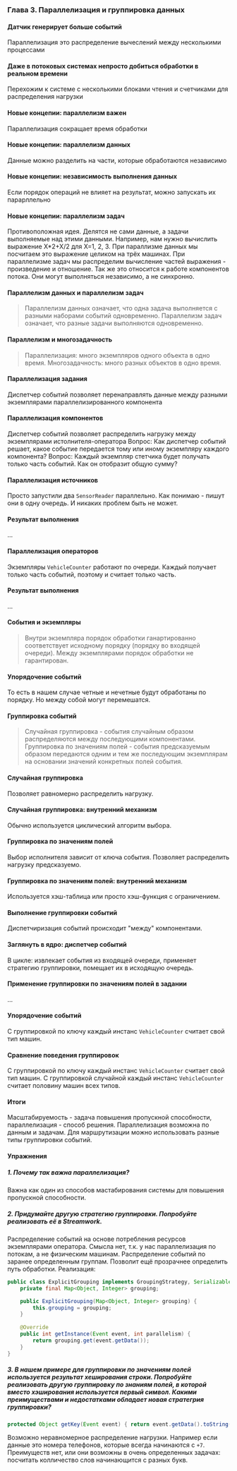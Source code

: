 ### Глава 3. Параллелизация и группировка данных
#### Датчик генерирует больше событий
Параллелизация это распределение вычеслений между несколькими процессами
#### Даже в потоковых системах непросто добиться обработки в реальном времени
Перехожим к системе с несколькими блоками чтения и счетчиками для распределения нагрузки
#### Новые концепии: параллелизм важен
Параллелизация сокращает время обработки
#### Новые концепии: параллелизм данных
Данные можно разделить на части, которые обработаются независимо
#### Новые концепии: независимость выполнения данных
Если порядок операций не влияет на результат, можно запускать их парарллельно
#### Новые концепии: параллелизм задач
Противоположная идея. Делятся не сами данные, а задачи выполняемые над этими данными. Например, нам нужно вычислить выражение X*2+X/2 для X=1, 2, 3. При параллизме данных мы посчитаем это выражение целиком на трёх машинах. При параллелизме задач мы распределим вычисление частей выражения - произведение и отношение.
Так же это относится к работе компонентов потока. Они могут выполняться независимо, а не синхронно.
#### Параллелизм данных и параллелизм задач
> Параллелизм данных означает, что одна задача выполняется с разными наборами событий одновременно.
> Параллелизм задач означает, что разные задачи выполняются одновременно.
#### Параллелизм и многозадачность
> Параллелизация: много экземпляров одного объекта в одно время.
> Многозадачность: много разных объектов в одно время.
#### Параллелизация задания
Диспетчер событий позволяет перенаправлять данные между разными экземплярами параллелизированного компонента
#### Параллелизация компонентов
Диспетчер событий позволяет распределить нагрузку между экземплярами истолнителя-оператора
Вопрос: Как диспетчер событий решает, какое событие передается тому или иному экземпляру каждого компонента?
Вопрос: Каждый экземпляр стетчика будет получать только часть событий. Как он отобразит общую сумму?
#### Параллелизация источников
Просто запустили два `SensorReader` параллельно. Как понимаю - пишут они в одну очередь. И никаких проблем быть не может.
#### Результат выполнения
...
#### Параллелизация операторов
Экземпляры `VehicleCounter` работают по очереди. Каждый получает только часть событий, поэтому и считает только часть.
#### Результат выполнения
...
#### События и экземпляры
> Внутри экземпляра порядок обработки ганартированно соответствует исходному порядку (порядку во входящей очереди).
> Между экземплярами порядок обработки не гарантирован.
#### Упорядочение событий
То есть в нашем случае четные и нечетные будут обработаны по порядку. Но между собой могут перемешатся.
#### Группировка событий
> Случайная группировка - события случайным образом распределяются между последующими компонентами.
> Группировка по значениям полей - события предсказуемым образом передаются одним и тем же последующим экземплярам на основании значений конкретных полей события.
#### Случайная группировка
Позволяет равномерно распределить нагрузку.
#### Случайная группировка: внутренний механизм
Обычно используется циклический алгоритм выбора.
#### Группировка по значениям полей
Выбор исполнителя зависит от ключа события. Позволяет распределить нагрузку предсказуемо.
#### Группировка по значениям полей: внутренний механизм
Используется хэш-таблица или просто хэш-функция с ограничением.
#### Выполнение группировки событий
Диспетчиризация событий происходит "между" компонентами.
#### Заглянуть в ядро: диспетчер событий
В цикле: извлекает события из входящей очереди, применяет стратегию группировки, помещает их в исходящую очередь.
#### Применение группировки по значениям полей в задании
...
#### Упорядочение событий
С группировкой по ключу каждый инстанс `VehicleCounter` считает свой тип машин.
#### Сравнение поведения группировок
С группировкой по ключу каждый инстанс `VehicleCounter` считает свой тип машин.
С группировкой случайной каждый инстанс `VehicleCounter` считает половину машин всех типов.
#### Итоги
Масштабируемость - задача повышения пропускной способности, параллелизация - способ решения. Параллелизация возможна по данным и задачам. Для маршрутизации можно использовать разные типы группировки событий.
#### Упражнения
##### 1. Почему так важна параллелизация?
Важна как один из способов мастабирования системы для повышения пропускной способности.
##### 2. Придумайте другую стратегию группировки. Попробуйте реализовать её в Streamwork.
Распределение событий на основе потребления ресурсов экземплярами оператора. Смысла нет, т.к. у нас параллелизация по потокам, а не физическим машинам.
Распределение событий по заранее определенным группам. Позволит ещё прозрачнее определить путь обработки. Реализация:
```java
public class ExplicitGrouping implements GroupingStrategy, Serializable  {
    private final Map<Object, Integer> grouping;

    public ExplicitGrouping(Map<Object, Integer> grouping) {
        this.grouping = grouping;
    }
    
    @Override
    public int getInstance(Event event, int parallelism) {
        return grouping.get(event.getData());
    }
}
```
##### 3. В нашем примере для группировки по значениям полей используется результат хеширования строки. Попробуйте реализовать другую группировку по знаниям полей, в которой вместо хэширования используется первый символ. Какими преимуществами и недостатками обладает новая стратегрия группировки?
```java
protected Object getKey(Event event) { return event.getData().toString().charAt(0); }
```
Возможно неравномерное распределение нагрузки. Например если данные это номера телефонов, которые всегда начинаются с `+7`. Преимуществ нет, или они возможны в очень определенных задачах: посчитать колличество слов начинающится с разных букв.